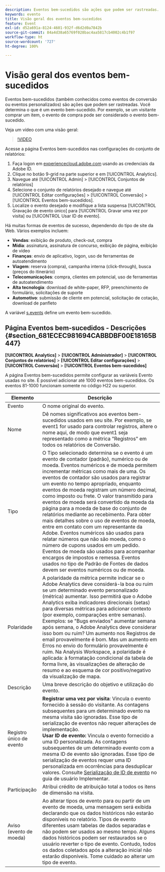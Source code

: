 ```yaml
---
description: Eventos bem-sucedidos são ações que podem ser rastreadas. Você determina o que é um evento bem-sucedido. Por exemplo, se um visitante comprar um item, o evento de compra pode ser considerado o evento bem-sucedido.
keywords: evento
title: Visão geral dos eventos bem-sucedidos
feature: Event
exl-id: d52a691a-8124-4601-932f-d6d2d0a7842b
source-git-commit: 84a4d38a65769f028bac4aa5817cb4002c4b1f97
workflow-type: ht
source-wordcount: '727'
ht-degree: 100%

---
```


# Visão geral dos eventos bem-sucedidos

Eventos bem-sucedidos (também conhecidos como eventos de conversão ou eventos personalizados) são ações que podem ser rastreadas. Você determina o que é um evento bem-sucedido. Por exemplo, se um visitante comprar um item, o evento de compra pode ser considerado o evento bem-sucedido.

Veja um vídeo com uma visão geral:

>[!VIDEO](https://video.tv.adobe.com/v/28764/?quality=12)

Acesse a página Eventos bem-sucedidos nas configurações do conjunto de relatórios:

1. Faça logon em [experiencecloud.adobe.com](https://experiencecloud.adobe.com) usando as credenciais da Adobe ID.
2. Clique no botão 9-grid na parte superior e em [!UICONTROL Analytics].
3. Navegue até [!UICONTROL Admin] > [!UICONTROL Conjuntos de relatórios]
4. Selecione o conjunto de relatórios desejado e navegue até [!UICONTROL Editar configurações] > [!UICONTROL Conversão] > [!UICONTROL Eventos bem-sucedidos].
5. Localize o evento desejado e modifique a lista suspensa [!UICONTROL Gravação de evento único] para [!UICONTROL Gravar uma vez por visita] ou [!UICONTROL Usar ID de evento].

Há muitas formas de eventos de sucesso, dependendo do tipo de site da Web. Vários exemplos incluem:

* **Vendas**: exibição de produto, check-out, compra
* **Mídia**: assinatura, assinatura de concurso, exibição de página, exibição de vídeo
* **Finanças**: envio de aplicativo, logon, uso de ferramentas de autoatendimento
* **Viagem**: reserva (compra), campanha interna (click-through), busca (preços do itinerário)
* **Telecomunicações**: compra, clientes em potencial, uso de ferramentas de autoatendimento
* **Alta tecnologia**: download de white-paper, RFP, preenchimento de formulário, solicitações de suporte
* **Automotivo**: submissão de cliente em potencial, solicitação de cotação, download de panfleto

A variável [s.events](https://experienceleague.adobe.com/docs/analytics/implementation/vars/page-vars/events/event-serialization.html?lang=pt-BR) define um evento bem-sucedido.

## Página Eventos bem-sucedidos - Descrições {#section_681ECEC981694CABBDBF00E18165B447}

**[!UICONTROL Analytics]** > **[!UICONTROL Administrador]** > **[!UICONTROL Conjuntos de relatórios]** > **[!UICONTROL Editar configurações]** > **[!UICONTROL Conversão]** > **[!UICONTROL Eventos bem-sucedidos]**

A página Eventos bem-sucedidos permite configurar as variáveis Evento usadas no site. É possível adicionar até 1000 eventos bem-sucedidos. Os eventos 81-1000 funcionam somente no código H22 ou superior.

| Elemento | Descrição |
|--- |--- |
| Evento | O nome original do evento. |
| Nome | Dê nomes significativos aos eventos bem-sucedidos usados em seu site. Por exemplo, se event1 for usado para controlar registros, altere o nome aqui, de modo que event1 seja representado como a métrica &quot;Registros&quot; em todos os relatórios de Conversão. |
| Tipo | O Tipo selecionado determina se o evento é um evento de contador (padrão), numérico ou de moeda. Eventos numéricos e de moeda permitem incrementar métricas como mais de uma.  Os eventos de contador são usados para registrar um evento no tempo apropriado, enquanto eventos de moeda registram um número decimal, como imposto ou frete. O valor transmitido para eventos de moeda será convertido da moeda da página para a moeda de base do conjunto de relatórios mediante ao recebimento. Para obter mais detalhes sobre o uso de eventos de moeda, entre em contato com um representante da Adobe. Eventos numéricos são usados para relatar números que não são moeda, como o número de cupons usados em um pedido. Eventos de moeda são usados para acompanhar encargos de impostos e remessa. Eventos usados no tipo de Padrão de Fontes de dados devem ser eventos numéricos ou de moeda. |
| Polaridade | A polaridade da métrica permite indicar se o Adobe Analytics deve considerá-la boa ou ruim se um determinado evento personalizado (métrica) aumentar. Isso permitirá que o Adobe Analytics exiba indicadores direcionais (setas) para diversas métricas para adicionar contexto (por exemplo, comparações entre semanas).  Exemplos: se &quot;Bugs enviados&quot; aumentar semana após semana, o Adobe Analytics deve considerar isso bom ou ruim? Um aumento nos Registros de email provavelmente é bom. Mas um aumento em Erros no envio do formulário provavelmente é ruim.  Na Analysis Workspace, a polaridade é aplicada: à formatação condicional da tabela de forma livre, às visualizações de alteração de resumo e ao esquema de cor positivo/negativo da visualização de mapa. |
| Descrição | Uma breve descrição do objetivo e utilização do evento. |
| Registro único de evento | **Registrar uma vez por visita**: Vincula o evento fornecido à sessão do visitante. As contagens subsequentes para um determinado evento na mesma visita são ignoradas. Esse tipo de serialização de eventos não requer alterações de implementação.<br>**Usar ID de evento:** Vincula o evento fornecido a uma ID personalizada. As contagens subsequentes de um determinado evento com a mesma ID de evento são ignoradas. Esse tipo de serialização de eventos requer uma ID personalizada em ocorrências para desduplicar valores. Consulte [Serialização de ID de evento](/help/implement/vars/page-vars/events/event-serialization.md) no guia de usuário Implementar. |
| Participação | Atribui crédito de atribuição total a todos os itens de dimensão na visita. |
| Aviso (evento de moeda) | Ao alterar tipos de evento para ou partir de um evento de moeda, uma mensagem será exibida declarando que os dados históricos não estarão disponíveis no relatório.  Tipos de evento diferentes usam tabelas de dados separadas e não podem ser usados ao mesmo tempo. Alguns dados históricos podem ser restaurados se o usuário reverter o tipo de evento. Contudo, todos os dados coletados após a alteração inicial não estarão disponíveis. Tome cuidado ao alterar um tipo de evento. |
